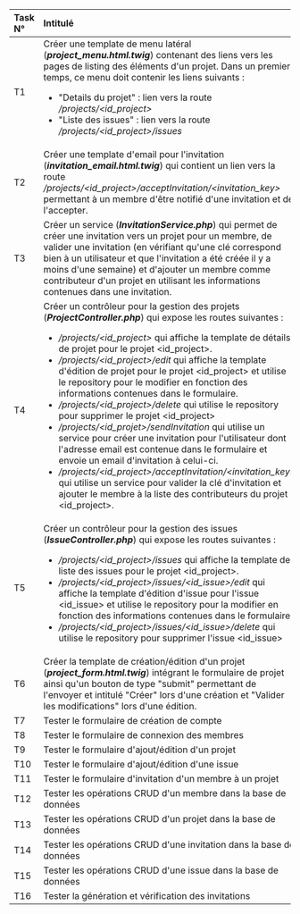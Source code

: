 | Task N°    | Intitulé                 | US(s) associée(s) | Estimation (j/h) | Affectation |  Status  |
|:-----------|:-------------------------|:-----------------:|:----------------:|:-----------:|:--------:|
| T1| Créer une template de menu latéral (_**project_menu.html.twig**_) contenant des liens vers les pages de listing des éléments d'un projet. Dans un premier temps, ce menu doit contenir les liens suivants : <ul><li>"Details du projet" : lien vers la route */projects/<id_project>*</li><li>"Liste des issues" : lien vers la route */projects/<id_project>/issues*</li></ul> | Aucune | 0.3 | Sylvain | ToDo |
| T2| Créer une template d'email pour l'invitation (_**invitation_email.html.twig**_) qui contient un lien vers la route */projects/<id_project>/acceptInvitation/<invitation_key>* permettant à un membre d'être notifié d'une invitation et de l'accepter. | 6, 7 | 0.3 | Sylvain | ToDo |
| T3 | Créer un service (_**InvitationService.php**_) qui permet de créer une invitation vers un projet pour un membre, de valider une invitation (en vérifiant qu'une clé correspond bien à un utilisateur et que l'invitation a été créée il y a moins d'une semaine) et d'ajouter un membre comme contributeur d'un projet en utilisant les informations contenues dans une invitation. | 6, 7 | 0.5 | Sylvain | InProgress |
| T4 | Créer un contrôleur pour la gestion des projets (_**ProjectController.php**_) qui expose les routes suivantes : <ul><li>*/projects/<id_project>* qui affiche la template de détails de projet pour le projet <id_project>.</li><li>*/projects/<id_project>/edit* qui affiche la template d'édition de projet pour le projet <id_project> et utilise le repository pour le modifier en fonction des informations contenues dans le formulaire.</li><li>*/projects/<id_project>/delete* qui utilise le repository pour supprimer le projet <id_project></li><li>*/projects/<id_projet>/sendInvitation* qui utilise un service pour créer une invitation pour l'utilisateur dont l'adresse email est contenue dans le formulaire et envoie un email d'invitation à celui-ci.</li><li>*/projects/<id_project>/acceptInvitation/<invitation_key>* qui utilise un service pour valider la clé d'invitation et ajouter le membre à la liste des contributeurs du projet <id_project>.</li></ul> | 6, 7 | 0.7 | Sylvain | InProgress |
| T5 | Créer un contrôleur pour la gestion des issues (_**IssueController.php**_) qui expose les routes suivantes : <ul><li>*/projects/<id_project>/issues* qui affiche la template de liste des issues pour le projet <id_project>.</li><li>*/projects/<id_project>/issues/<id_issue>/edit* qui affiche la template d'édition d'issue pour l'issue <id_issue> et utilise le repository pour la modifier en fonction des informations contenues dans le formulaire.</li><li>*/projects/<id_project>/issues/<id_issue>/delete* qui utilise le repository pour supprimer l'issue <id_issue></li></ul> | 10, 11, 12, 13 | 0.7 | Arthur | InProgress |
| T6 | Créer la template de création/édition d'un projet (_**project_form.html.twig**_) intégrant le formulaire de projet ainsi qu'un bouton de type "submit" permettant de l'envoyer et intitulé "Créer" lors d'une création et "Valider les modifications" lors d'une édition. | 5, 8 | 0.5 | Khadija | InProgress |
| T7 | Tester le formulaire de création de compte | 1 | 0.5 | All | ToDo |
| T8 | Tester le formulaire de connexion des membres | 2 | 0.5 | All | ToDo |
| T9| Tester le formulaire d'ajout/édition d'un projet | 5, 8 | 0.5 | All | ToDo |
| T10| Tester le formulaire d'ajout/édition d'une issue | 11, 12 | 0.5 | All | ToDo |
| T11 | Tester le formulaire d'invitation d'un membre à un projet | 6, 7 | 0.5 | All | ToDo |
| T12 | Tester les opérations CRUD d'un membre dans la base de données | 1, 2, 3 | 0.5 | All | ToDo |
| T13 | Tester les opérations CRUD d'un projet dans la base de données | 4, 5, 8, 9 | 0.5 | All | ToDo |
| T14 | Tester les opérations CRUD d'une invitation dans la base de données | 6, 7 | 0.5 | All | ToDo |
| T15 | Tester les opérations CRUD d'une issue dans la base de données | 10, 11, 12, 13 | 0.5 | All | ToDo |
| T16| Tester la génération et vérification des invitations | 6, 7 | 0.5 | All | ToDo|